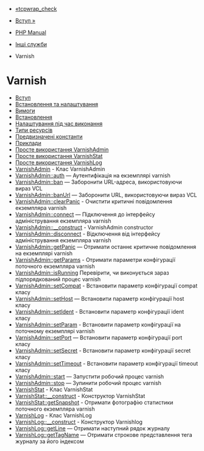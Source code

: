 - [«tcpwrap_check](function.tcpwrap-check.md)
- [Вступ »](intro.varnish.md)

- [PHP Manual](index.md)
- [Інші служби](refs.remote.other.md)
- Varnish

# Varnish

- [Вступ](intro.varnish.md)
- [Встановлення та налаштування](varnish.setup.md)
- [Вимоги](varnish.requirements.md)
- [Встановлення](varnish.installation.md)
- [Налаштування під час виконання](varnish.configuration.md)
- [Типи ресурсів](varnish.resources.md)
- [Предвизначені константи](varnish.constants.md)
- [Приклади](varnish.examples.md)
- [Просте використання VarnishAdmin](varnish.example.admin.md)
- [Просте використання VarnishStat](varnish.example.stat.md)
- [Просте використання VarnishLog](varnish.example.log.md)
- [VarnishAdmin](class.varnishadmin.md) - Клас VarnishAdmin
- [VarnishAdmin::auth](varnishadmin.auth.md) — Аутентифікація на
екземплярі varnish
- [VarnishAdmin::ban](varnishadmin.ban.md) — Заборонити
URL-адреса, використовуючи вираз VCL
- [VarnishAdmin::banUrl](varnishadmin.banurl.md) — Заборонити
URL, використовуючи вираз VCL
- [VarnishAdmin::clearPanic](varnishadmin.clearpanic.md) -
Очистити критичні повідомлення екземпляра varnish
- [VarnishAdmin::connect](varnishadmin.connect.md) — Підключення
до інтерфейсу адміністрування екземпляра varnish
- [VarnishAdmin::\_\_construct](varnishadmin.construct.md) -
VarnishAdmin constructor
- [VarnishAdmin::disconnect](varnishadmin.disconnect.md) -
Відключення від інтерфейсу адміністрування екземпляра varnish
- [VarnishAdmin::getPanic](varnishadmin.getpanic.md) — Отримати
останнє критичне повідомлення на екземплярі varnish
- [VarnishAdmin::getParams](varnishadmin.getparams.md) -
Отримати параметри конфігурації поточного екземпляра varnish
- [VarnishAdmin::isRunning](varnishadmin.isrunning.md)
Перевірити, чи виконується зараз підпорядкований процес
varnish
- [VarnishAdmin::setCompat](varnishadmin.setcompat.md) -
Встановити параметр конфігурації compat класу
- [VarnishAdmin::setHost](varnishadmin.sethost.md) — Встановити
параметр конфігурації host класу
- [VarnishAdmin::setIdent](varnishadmin.setident.md) -
Встановити параметр конфігурації ident класу
- [VarnishAdmin::setParam](varnishadmin.setparam.md) -
Встановити параметр конфігурації на поточному екземплярі varnish
- [VarnishAdmin::setPort](varnishadmin.setport.md) — Встановити
параметр конфігурації port класу
- [VarnishAdmin::setSecret](varnishadmin.setsecret.md) -
Встановити параметр конфігурації secret класу
- [VarnishAdmin::setTimeout](varnishadmin.settimeout.md) -
Встановити параметр конфігурації timeout класу
- [VarnishAdmin::start](varnishadmin.start.md) — Запустити
робочий процес varnish
- [VarnishAdmin::stop](varnishadmin.stop.md) — Зупинити
робочий процес varnish
- [VarnishStat](class.varnishstat.md) - Клас VarnishStat
- [VarnishStat::\_\_construct](varnishstat.construct.md) -
Конструктор VarnishStat
- [VarnishStat::getSnapshot](varnishstat.getsnapshot.md) -
Отримати фотографію статистики поточного екземпляра varnish
- [VarnishLog](class.varnishlog.md) - Клас VarnishLog
- [VarnishLog::\_\_construct](varnishlog.construct.md) -
Конструктор Varnishlog
- [VarnishLog::getLine](varnishlog.getline.md) — Отримати
наступний рядок журналу
- [VarnishLog::getTagName](varnishlog.gettagname.md) — Отримати
строкове представлення тега журналу за його індексом
